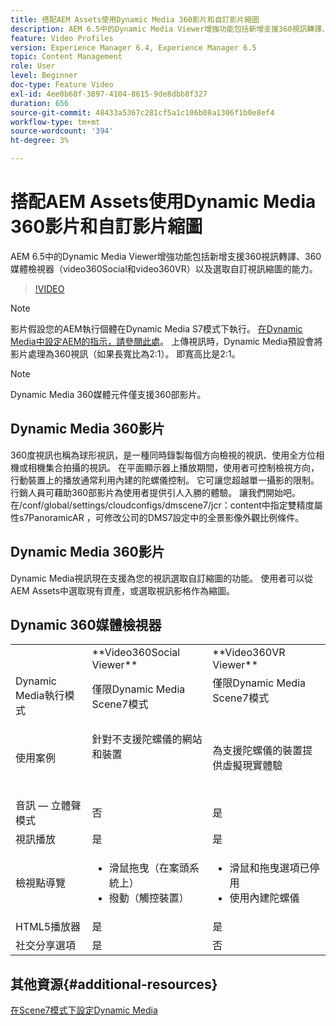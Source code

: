 ```yaml
---
title: 搭配AEM Assets使用Dynamic Media 360影片和自訂影片縮圖
description: AEM 6.5中的Dynamic Media Viewer增強功能包括新增支援360視訊轉譯、360媒體檢視器（video360Social和video360VR）以及選取自訂視訊縮圖的能力。
feature: Video Profiles
version: Experience Manager 6.4, Experience Manager 6.5
topic: Content Management
role: User
level: Beginner
doc-type: Feature Video
exl-id: 4ee0b68f-3897-4104-8615-9de8dbb8f327
duration: 656
source-git-commit: 48433a5367c281cf5a1c106b08a1306f1b0e8ef4
workflow-type: tm+mt
source-wordcount: '394'
ht-degree: 3%

---
```


# 搭配AEM Assets使用Dynamic Media 360影片和自訂影片縮圖

AEM 6.5中的Dynamic Media Viewer增強功能包括新增支援360視訊轉譯、360媒體檢視器（video360Social和video360VR）以及選取自訂視訊縮圖的能力。

>[!VIDEO](https://video.tv.adobe.com/v/26391?quality=12&learn=on)

>[!NOTE]
>
>影片假設您的AEM執行個體在Dynamic Media S7模式下執行。  [在Dynamic Media中設定AEM的指示，請參閱此處](https://helpx.adobe.com/tw/experience-manager/6-3/assets/using/config-dynamic-fp-14410.html)。 上傳視訊時，Dynamic Media預設會將影片處理為360視訊（如果長寬比為2:1）。 即寬高比是2:1。

>[!NOTE]
>
>Dynamic Media 360媒體元件僅支援360部影片。

## Dynamic Media 360影片

360度視訊也稱為球形視訊，是一種同時錄製每個方向檢視的視訊、使用全方位相機或相機集合拍攝的視訊。 在平面顯示器上播放期間，使用者可控制檢視方向，行動裝置上的播放通常利用內建的陀螺儀控制。  它可讓您超越單一攝影的限制。 行銷人員可藉助360部影片為使用者提供引人入勝的體驗。  讓我們開始吧。 在/conf/global/settings/cloudconfigs/dmscene7/jcr：content中指定雙精度屬性s7PanoramicAR ，可修改公司的DMS7設定中的全景影像外觀比例條件。

## Dynamic Media 360影片

Dynamic Media視訊現在支援為您的視訊選取自訂縮圖的功能。 使用者可以從AEM Assets中選取現有資產，或選取視訊影格作為縮圖。

## Dynamic 360媒體檢視器

<table> 
 <tbody>
   <tr>
      <td> </td>
      <td>**Video360Social Viewer**</td>
      <td>**Video360VR Viewer**</td>
   </tr>
   <tr>
      <td>Dynamic Media執行模式</td>
      <td>僅限Dynamic Media Scene7模式</td>
      <td>僅限Dynamic Media Scene7模式<br>
         <br>
      </td>
   </tr>
   <tr>
      <td>使用案例</td>
      <td>
         <p>針對不支援陀螺儀的網站和裝置</p>
         <p> </p>
      </td>
      <td>
         <p>為支援陀螺儀的裝置提供虛擬現實體驗 </p>
      </td>
   </tr>
   <tr>
      <td>音訊 — 立體聲模式</td>
      <td>否</td>
      <td>是</td>
   </tr>
   <tr>
      <td>視訊播放</td>
      <td>是</td>
      <td>是</td>
   </tr>
   <tr>
      <td>檢視點導覽</td>
      <td>
         <ul>
            <li>滑鼠拖曳（在案頭系統上）</li>
            <li>撥動（觸控裝置）</li>
         </ul>
      </td>
      <td>
         <ul>
            <li>滑鼠和拖曳選項已停用</li>
            <li>使用內建陀螺儀</li>
         </ul>
      </td>
   </tr>
   <tr>
      <td>HTML5播放器</td>
      <td>是</td>
      <td>是</td>
   </tr>
   <tr>
      <td>社交分享選項</td>
      <td>是</td>
      <td>否</td>
   </tr>
</tbody>
</table>

## 其他資源{#additional-resources}

[在Scene7模式下設定Dynamic Media](https://helpx.adobe.com/tw/experience-manager/6-5/assets/using/config-dms7.html)
